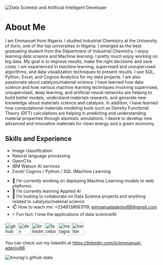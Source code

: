 ![Data Scientist and Artificial Intelligent Developer](https://media-exp3.licdn.com/dms/image/C4E03AQGIk6nLaovhBA/profile-displayphoto-shrink_400_400/0/1610729261689?e=1631750400&v=beta&t=zk2EijIzxzgmG5hz-nzSZmotWU-z8Wp5LzaMh1da7SU)

# About Me
I am Emmanuel from Nigeria. I studied Industrial Chemistry at the University of Ilorin, one of the top universities in Nigeria. I emerged as the best graduating student from the Department of Industrial Chemistry.  I enjoy learning data science and Machine learning. I pretty much enjoy working on big data. My goal is to improve results, make the right decisions and save costs.
I am experienced in machine learning, supervised and unsupervised algorithms, and data visualization techniques to present results. I use SQL, Python, Excel, and Cognos Analytics for my data projects. I am also passionate about catalysis/material science. I have learned how data science and how various machine learning techniques involving supervised, unsupervised, deep learning, and artificial neural networks are helping to build better models, understand materials research, and generate new knowledge about materials science and catalysis. In addition, I have learned how computational materials modeling tools such as Density Functional Theory (DFT) calculations are helping in predicting and understanding material properties through atomistic simulations. I desire to develop new advanced and innovative materials for clean energy and a green economy.

## Skills and Experience
* Image classification
* Natural language processing
* OpenCVs
* IBM Watson AI services
* Excel/ Cognos / Python / SQL /Machine Learning

- 🔭 I’m currently working on deploying Machine Learning models to web platforms 
- 🌱 I’m currently learning Applied AI  
- 👯 I’m looking to collaborate on Data Science projects and anything related to catalysis/material science 
- 📫 How to reach me: +2348138663119, emmanueladeniyi68@gmail.com 
- ⚡ Fun fact: I love the applications of data science/AI 

[<img src='https://cdn.jsdelivr.net/npm/simple-icons@3.0.1/icons/github.svg' alt='github' height='40'>](https://github.com/emmanueladeniyi)  [<img src='https://cdn.jsdelivr.net/npm/simple-icons@3.0.1/icons/dev-dot-to.svg' alt='dev' height='40'>](https://dev.to/emmanueladeniyi)  [<img src='https://cdn.jsdelivr.net/npm/simple-icons@3.0.1/icons/linkedin.svg' alt='linkedin' height='40'>](https://www.linkedin.com/in/https://www.linkedin.com/in/emmanuel-adeniyi68//)  [<img src='https://cdn.jsdelivr.net/npm/simple-icons@3.0.1/icons/facebook.svg' alt='facebook' height='40'>](https://www.facebook.com/https://web.facebook.com/emmanueladeniyi68)  [<img src='https://cdn.jsdelivr.net/npm/simple-icons@3.0.1/icons/instagram.svg' alt='instagram' height='40'>](https://www.instagram.com/https://www.instagram.com/adeniyiroyal//)  [<img src='https://cdn.jsdelivr.net/npm/simple-icons@3.0.1/icons/twitter.svg' alt='twitter' height='40'>](https://twitter.com/https://twitter.com/Emmyroyal11)  

 You can check out my linkedin at https://linkedin.com/in/emmanuel-adeniyi68

![Anurag's github stats](https://github-readme-stats.vercel.app/api?username=emmanueladeniyi)
